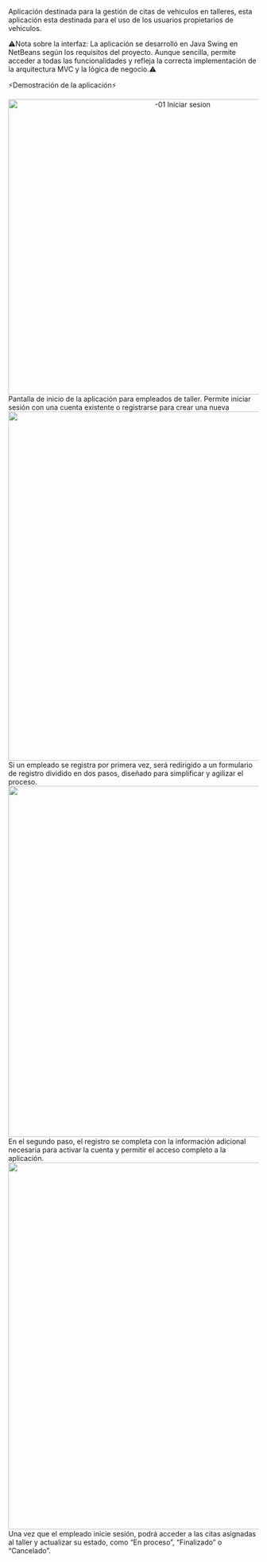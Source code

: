 Aplicación destinada para la gestión de citas de vehiculos en talleres, esta aplicación esta destinada para el uso de los usuarios propietarios de vehiculos.

⚠️Nota sobre la interfaz: La aplicación se desarrolló en Java Swing en NetBeans según los requisitos del proyecto. Aunque sencilla, permite acceder a todas las funcionalidades y refleja la correcta implementación de la arquitectura MVC y la lógica de negocio.⚠️

⚡Demostración de la aplicación⚡

<div align="center">
  <img width="686" height="594" alt="-01 Iniciar sesion" src="https://github.com/user-attachments/assets/99b1912d-0574-454c-9800-8b424785308d" />
</div>
Pantalla de inicio de la aplicación para empleados de taller. Permite iniciar sesión con una cuenta existente o registrarse para crear una nueva

<div align="center">
   <img width="1256" height="702" alt="-02 Registro Paso 1" src="https://github.com/user-attachments/assets/cc504b1d-d559-4972-aa05-0a09d7c34a7c" />
</div>
Si un empleado se registra por primera vez, será redirigido a un formulario de registro dividido en dos pasos, diseñado para simplificar y agilizar el proceso.

<div align="center">
   <img width="1258" height="706" alt="-03 Registro Paso 2" src="https://github.com/user-attachments/assets/f0375424-04be-4e4b-bdd5-696000acea2c" />
</div>
En el segundo paso, el registro se completa con la información adicional necesaria para activar la cuenta y permitir el acceso completo a la aplicación.

<div align="center">
   <img width="1262" height="738" alt="-04 Vista modificar r cita" src="https://github.com/user-attachments/assets/a33532f5-2bc2-40f5-939f-1468dc21bc9c" />
</div>
Una vez que el empleado inicie sesión, podrá acceder a las citas asignadas al taller y actualizar su estado, como “En proceso”, “Finalizado” o “Cancelado”.
